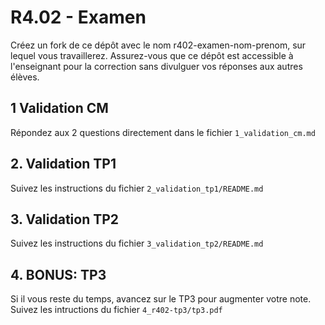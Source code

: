 # R4.02 - Examen

Créez un fork de ce dépôt avec le nom r402-examen-nom-prenom, sur lequel vous travaillerez. Assurez-vous que ce dépôt est accessible à l'enseignant pour la correction sans divulguer vos réponses aux autres élèves. 

## 1 Validation CM

Répondez aux 2 questions directement dans le fichier `1_validation_cm.md`

## 2. Validation TP1

Suivez les instructions du fichier `2_validation_tp1/README.md`

## 3. Validation TP2

Suivez les instructions du fichier `3_validation_tp2/README.md`

## 4. BONUS: TP3

Si il vous reste du temps, avancez sur le TP3 pour augmenter votre note.
Suivez les intructions du fichier `4_r402-tp3/tp3.pdf`
